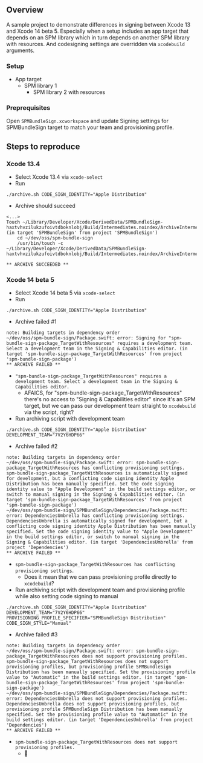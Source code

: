 ## Overview

A sample project to demonstrate differences in signing between Xcode 13 and Xcode 14 beta 5. Especially when a setup includes an app target that depends on an SPM library which in turn depends on another SPM library with resources. And codesigning settings are overridden via `xcodebuild` arguments.

### Setup

* App target
  * SPM library 1
    * SPM library 2 with resources

### Preprequisites

Open `SPMBundleSign.xcworkspace` and update Signing settings for SPMBundleSign target to match your team and provisioning profile.

## Steps to reproduce

### Xcode 13.4
* Select Xcode 13.4 via `xcode-select`
* Run 
```
./archive.sh CODE_SIGN_IDENTITY="Apple Distribution"
```
* Archive should succeed

```
<...>
Touch ~/Library/Developer/Xcode/DerivedData/SPMBundleSign-haxtvhvzilukzufoivtdboknlobj/Build/Intermediates.noindex/ArchiveIntermediates/SPMBundleSign/InstallationBuildProductsLocation/Applications/SPMBundleSign.app (in target 'SPMBundleSign' from project 'SPMBundleSign')
    cd ~/dev/oss/spm-bundle-sign
    /usr/bin/touch -c ~/Library/Developer/Xcode/DerivedData/SPMBundleSign-haxtvhvzilukzufoivtdboknlobj/Build/Intermediates.noindex/ArchiveIntermediates/SPMBundleSign/InstallationBuildProductsLocation/Applications/SPMBundleSign.app

** ARCHIVE SUCCEEDED **
```

### Xcode 14 beta 5
* Select Xcode 14 beta 5 via `xcode-select`
* Run 
```
./archive.sh CODE_SIGN_IDENTITY="Apple Distribution"
```
* Archive failed #1

```
note: Building targets in dependency order
~/dev/oss/spm-bundle-sign/Package.swift: error: Signing for "spm-bundle-sign-package_TargetWithResources" requires a development team. Select a development team in the Signing & Capabilities editor. (in target 'spm-bundle-sign-package_TargetWithResources' from project 'spm-bundle-sign-package')
** ARCHIVE FAILED **
```

* `"spm-bundle-sign-package_TargetWithResources" requires a development team. Select a development team in the Signing & Capabilities editor.`
  * AFAICS, for "spm-bundle-sign-package_TargetWithResources" there's no access to "Signing & Capabilities editor" since it's an SPM target, but we can pass our development team straight to `xcodebuild` via the script, right?
* Run archiving script with development team 
```
./archive.sh CODE_SIGN_IDENTITY="Apple Distribution" DEVELOPMENT_TEAM="7V2Y6HDP66"
```

* Archive failed #2

```
note: Building targets in dependency order
~/dev/oss/spm-bundle-sign/Package.swift: error: spm-bundle-sign-package_TargetWithResources has conflicting provisioning settings. spm-bundle-sign-package_TargetWithResources is automatically signed for development, but a conflicting code signing identity Apple Distribution has been manually specified. Set the code signing identity value to "Apple Development" in the build settings editor, or switch to manual signing in the Signing & Capabilities editor. (in target 'spm-bundle-sign-package_TargetWithResources' from project 'spm-bundle-sign-package')
~/dev/oss/spm-bundle-sign/SPMBundleSign/Dependencies/Package.swift: error: DependenciesUmbrella has conflicting provisioning settings. DependenciesUmbrella is automatically signed for development, but a conflicting code signing identity Apple Distribution has been manually specified. Set the code signing identity value to "Apple Development" in the build settings editor, or switch to manual signing in the Signing & Capabilities editor. (in target 'DependenciesUmbrella' from project 'Dependencies')
** ARCHIVE FAILED **
```
* `spm-bundle-sign-package_TargetWithResources has conflicting provisioning settings`. 
  * Does it mean that we can pass provisioning profile directly to `xcodebuild`?
* Run archiving script with development team and provisioning profile while also setting code signing to manual 
```
./archive.sh CODE_SIGN_IDENTITY="Apple Distribution" DEVELOPMENT_TEAM="7V2Y6HDP66" PROVISIONING_PROFILE_SPECIFIER="SPMBundleSign Distribution" CODE_SIGN_STYLE="Manual"
```
* Archive failed #3

```
note: Building targets in dependency order
~/dev/oss/spm-bundle-sign/Package.swift: error: spm-bundle-sign-package_TargetWithResources does not support provisioning profiles. spm-bundle-sign-package_TargetWithResources does not support provisioning profiles, but provisioning profile SPMBundleSign Distribution has been manually specified. Set the provisioning profile value to "Automatic" in the build settings editor. (in target 'spm-bundle-sign-package_TargetWithResources' from project 'spm-bundle-sign-package')
~/dev/oss/spm-bundle-sign/SPMBundleSign/Dependencies/Package.swift: error: DependenciesUmbrella does not support provisioning profiles. DependenciesUmbrella does not support provisioning profiles, but provisioning profile SPMBundleSign Distribution has been manually specified. Set the provisioning profile value to "Automatic" in the build settings editor. (in target 'DependenciesUmbrella' from project 'Dependencies')
** ARCHIVE FAILED **
```
* `spm-bundle-sign-package_TargetWithResources does not support provisioning profiles.` 
  * 🤔